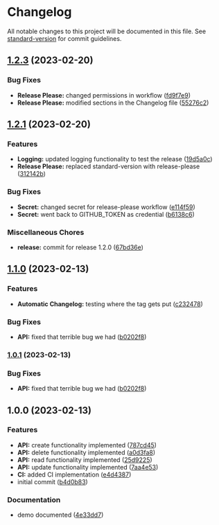 # Changelog

All notable changes to this project will be documented in this file. See [standard-version](https://github.com/conventional-changelog/standard-version) for commit guidelines.

## [1.2.3](https://github.com/carlosbermejop/demo-automated-changelog/compare/v1.2.1...v1.2.3) (2023-02-20)


### Bug Fixes

* **Release Please:** changed permissions in workflow ([fd9f7e9](https://github.com/carlosbermejop/demo-automated-changelog/commit/fd9f7e9a68b197309aff64244a654bbcd43a3556))
* **Release Please:** modified sections in the Changelog file ([55276c2](https://github.com/carlosbermejop/demo-automated-changelog/commit/55276c236d3c2906b6c2c71637506e312b8ac145))

## [1.2.1](https://github.com/carlosbermejop/demo-automated-changelog/compare/v1.1.0...v1.2.1) (2023-02-20)


### Features

* **Logging:** updated logging functionality to test the release ([19d5a0c](https://github.com/carlosbermejop/demo-automated-changelog/commit/19d5a0c23af7d8b7d0dabadac996e0bd3923c0ba))
* **Release Please:** replaced standard-version with release-please ([312142b](https://github.com/carlosbermejop/demo-automated-changelog/commit/312142be59b028d19166d520bce6452e91889ac0))


### Bug Fixes

* **Secret:** changed secret for release-please workflow ([e114f59](https://github.com/carlosbermejop/demo-automated-changelog/commit/e114f5910977b5b62f7a7ae349a7b3d58d4c8692))
* **Secret:** went back to GITHUB_TOKEN as credential ([b6138c6](https://github.com/carlosbermejop/demo-automated-changelog/commit/b6138c6c0e4a7eb91f33cc4d32361ea2d452031c))


### Miscellaneous Chores

* **release:** commit for release 1.2.0 ([67bd36e](https://github.com/carlosbermejop/demo-automated-changelog/commit/67bd36e0e7c65b9ace0cb26c288b87254d0f998e))

## [1.1.0](https://github.com/carlosbermejop/klassi-js-GUI/compare/v1.0.0...v1.1.0) (2023-02-13)


### Features

* **Automatic Changelog:** testing where the tag gets put ([c232478](https://github.com/carlosbermejop/klassi-js-GUI/commitsc2324786d7933e07e1c03ac9b81be0878ae1edb0))


### Bug Fixes

* **API:** fixed that terrible bug we had ([b0202f8](https://github.com/carlosbermejop/klassi-js-GUI/commitsb0202f80adc78fe4bf2ef96befe2908f54e32623))

### [1.0.1](https://github.com/carlosbermejop/klassi-js-GUI/compare/v1.0.0...v1.0.1) (2023-02-13)


### Bug Fixes

* **API:** fixed that terrible bug we had ([b0202f8](https://github.com/carlosbermejop/klassi-js-GUI/commitsb0202f80adc78fe4bf2ef96befe2908f54e32623))

## 1.0.0 (2023-02-13)


### Features

* **API:** create functionality implemented ([787cd45](https://github.com/carlosbermejop/klassi-js-GUI/commits787cd4556012dce671068ff9d4ce379c059986b5))
* **API:** delete functionality implemented ([a0d3fa8](https://github.com/carlosbermejop/klassi-js-GUI/commitsa0d3fa83bb5644c16f2efa16fc6afd072cae76a2))
* **API:** read functionality implemented ([25d9225](https://github.com/carlosbermejop/klassi-js-GUI/commits25d92258ff3db0e1a62d8e82017883a9620230e8))
* **API:** update functionality implemented ([7aa4e53](https://github.com/carlosbermejop/klassi-js-GUI/commits7aa4e536da8f0a148cdd876e28ae2b26bd34cdf3))
* **CI:** added CI implementation ([e4d4387](https://github.com/carlosbermejop/klassi-js-GUI/commitse4d4387a521dda3f0d77865ed3a945839031b219))
* initial commit ([b4d0b83](https://github.com/carlosbermejop/klassi-js-GUI/commitsb4d0b83fee019c9176a2755429cd8cc7fe84632f))


### Documentation

* demo documented ([4e33dd7](https://github.com/carlosbermejop/klassi-js-GUI/commits4e33dd76045f17382eb67caaace8bee899199936))
